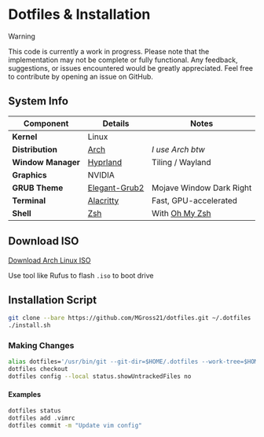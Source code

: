 # Dotfiles & Installation

> [!WARNING]
> This code is currently a work in progress. Please note that the implementation may not be complete or fully functional. Any feedback, suggestions, or issues encountered would be greatly appreciated. Feel free to contribute by opening an issue on GitHub.

## System Info

| **Component**   | **Details**                                                           |    **Notes**                |
|------------------|----------------------------------------------------------------------|-----------------------------|
| **Kernel**       | Linux                                                                |                             |
| **Distribution** | [Arch](https://archlinux.org)                                        | *I use Arch btw*            |
| **Window Manager**| [Hyprland](https://wiki.hyprland.org)                               |    Tiling / Wayland         |
| **Graphics**     | NVIDIA                                                               |                             |
| **GRUB Theme**   | [Elegant-Grub2](https://github.com/vinceliuice/Elegant-grub2-themes) | Mojave Window Dark Right    |
| **Terminal**    | [Alacritty](https://github.com/alacritty/alacritty)                   | Fast, GPU-accelerated       |
| **Shell**       | [Zsh](https://www.zsh.org)                                           | With [Oh My Zsh](https://ohmyz.sh/) |

## Download ISO

[Download Arch Linux ISO](https://archlinux.org/download/)

Use tool like Rufus to flash `.iso` to boot drive

## Installation Script

```bash
git clone --bare https://github.com/MGross21/dotfiles.git ~/.dotfiles
./install.sh
```

### Making Changes

```bash
alias dotfiles='/usr/bin/git --git-dir=$HOME/.dotfiles --work-tree=$HOME'
dotfiles checkout
dotfiles config --local status.showUntrackedFiles no
```

#### Examples

```bash
dotfiles status
dotfiles add .vimrc
dotfiles commit -m "Update vim config"
```
